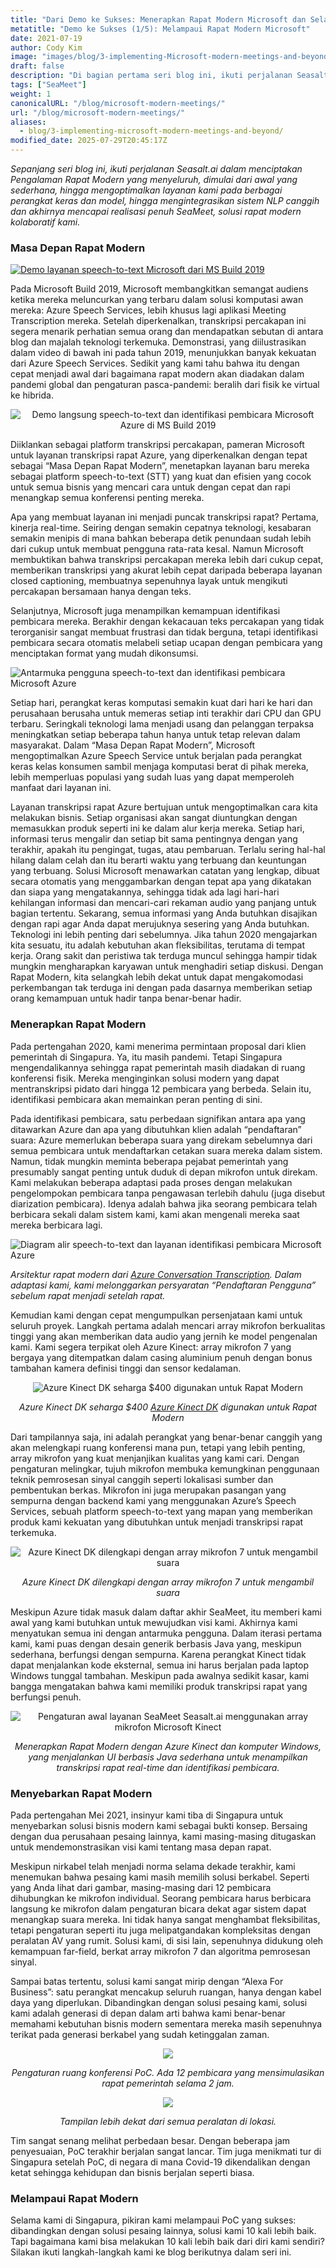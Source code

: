 ```yaml
---
title: "Dari Demo ke Sukses: Menerapkan Rapat Modern Microsoft dan Selanjutnya (1/5)"
metatitle: "Demo ke Sukses (1/5): Melampaui Rapat Modern Microsoft"
date: 2021-07-19
author: Cody Kim
image: "images/blog/3-implementing-Microsoft-modern-meetings-and-beyond/SeaMeet animation.gif"
draft: false
description: "Di bagian pertama seri blog ini, ikuti perjalanan Seasalt.ai dalam menciptakan SeaMeet, solusi rapat modern kolaboratif kami."
tags: ["SeaMeet"]
weight: 1  
canonicalURL: "/blog/microsoft-modern-meetings/"
url: "/blog/microsoft-modern-meetings/"
aliases:
  - blog/3-implementing-microsoft-modern-meetings-and-beyond/
modified_date: 2025-07-29T20:45:17Z
---
```


*Sepanjang seri blog ini, ikuti perjalanan Seasalt.ai dalam menciptakan Pengalaman Rapat Modern yang menyeluruh, dimulai dari awal yang sederhana, hingga mengoptimalkan layanan kami pada berbagai perangkat keras dan model, hingga mengintegrasikan sistem NLP canggih dan akhirnya mencapai realisasi penuh SeaMeet, solusi rapat modern kolaboratif kami.*

### Masa Depan Rapat Modern

[![Demo layanan speech-to-text Microsoft dari MS Build 2019](/images/blog/3-implementing-Microsoft-modern-meetings-and-beyond/ms-build-play.png)](https://www.youtube.com/watch?t=100&v=EYinMnQWgfU&feature=youtu.be)

Pada Microsoft Build 2019, Microsoft membangkitkan semangat audiens ketika mereka meluncurkan yang terbaru dalam solusi komputasi awan mereka: Azure Speech Services, lebih khusus lagi aplikasi Meeting Transcription mereka. Setelah diperkenalkan, transkripsi percakapan ini segera menarik perhatian semua orang dan mendapatkan sebutan di antara blog dan majalah teknologi terkemuka. Demonstrasi, yang diilustrasikan dalam video di bawah ini pada tahun 2019, menunjukkan banyak kekuatan dari Azure Speech Services. Sedikit yang kami tahu bahwa itu dengan cepat menjadi awal dari bagaimana rapat modern akan diadakan dalam pandemi global dan pengaturan pasca-pandemi: beralih dari fisik ke virtual ke hibrida.

<center>
<img src="/images/blog/3-implementing-Microsoft-modern-meetings-and-beyond/azure-demo.png" alt="Demo langsung speech-to-text dan identifikasi pembicara Microsoft Azure di MS Build 2019"/>
</center>

Diiklankan sebagai platform transkripsi percakapan, pameran Microsoft untuk layanan transkripsi rapat Azure, yang diperkenalkan dengan tepat sebagai “Masa Depan Rapat Modern”, menetapkan layanan baru mereka sebagai platform speech-to-text (STT) yang kuat dan efisien yang cocok untuk semua bisnis yang mencari cara untuk dengan cepat dan rapi menangkap semua konferensi penting mereka.

Apa yang membuat layanan ini menjadi puncak transkripsi rapat? Pertama, kinerja real-time. Seiring dengan semakin cepatnya teknologi, kesabaran semakin menipis di mana bahkan beberapa detik penundaan sudah lebih dari cukup untuk membuat pengguna rata-rata kesal. Namun Microsoft membuktikan bahwa transkripsi percakapan mereka lebih dari cukup cepat, memberikan transkripsi yang akurat lebih cepat daripada beberapa layanan closed captioning, membuatnya sepenuhnya layak untuk mengikuti percakapan bersamaan hanya dengan teks.

Selanjutnya, Microsoft juga menampilkan kemampuan identifikasi pembicara mereka. Berakhir dengan kekacauan teks percakapan yang tidak terorganisir sangat membuat frustrasi dan tidak berguna, tetapi identifikasi pembicara secara otomatis melabeli setiap ucapan dengan pembicara yang menciptakan format yang mudah dikonsumsi.

![Antarmuka pengguna speech-to-text dan identifikasi pembicara Microsoft Azure](/images/blog/3-implementing-Microsoft-modern-meetings-and-beyond/azure-ui.png)

Setiap hari, perangkat keras komputasi semakin kuat dari hari ke hari dan perusahaan berusaha untuk memeras setiap inti terakhir dari CPU dan GPU terbaru. Seringkali teknologi lama menjadi usang dan pelanggan terpaksa meningkatkan setiap beberapa tahun hanya untuk tetap relevan dalam masyarakat. Dalam “Masa Depan Rapat Modern”, Microsoft mengoptimalkan Azure Speech Service untuk berjalan pada perangkat keras kelas konsumen sambil menjaga komputasi berat di pihak mereka, lebih memperluas populasi yang sudah luas yang dapat memperoleh manfaat dari layanan ini.

Layanan transkripsi rapat Azure bertujuan untuk mengoptimalkan cara kita melakukan bisnis. Setiap organisasi akan sangat diuntungkan dengan memasukkan produk seperti ini ke dalam alur kerja mereka. Setiap hari, informasi terus mengalir dan setiap bit sama pentingnya dengan yang terakhir, apakah itu pengingat, tugas, atau pembaruan. Terlalu sering hal-hal hilang dalam celah dan itu berarti waktu yang terbuang dan keuntungan yang terbuang. Solusi Microsoft menawarkan catatan yang lengkap, dibuat secara otomatis yang menggambarkan dengan tepat apa yang dikatakan dan siapa yang mengatakannya, sehingga tidak ada lagi hari-hari kehilangan informasi dan mencari-cari rekaman audio yang panjang untuk bagian tertentu. Sekarang, semua informasi yang Anda butuhkan disajikan dengan rapi agar Anda dapat merujuknya sesering yang Anda butuhkan. Teknologi ini lebih penting dari sebelumnya. Jika tahun 2020 mengajarkan kita sesuatu, itu adalah kebutuhan akan fleksibilitas, terutama di tempat kerja. Orang sakit dan peristiwa tak terduga muncul sehingga hampir tidak mungkin mengharapkan karyawan untuk menghadiri setiap diskusi. Dengan Rapat Modern, kita selangkah lebih dekat untuk dapat mengakomodasi perkembangan tak terduga ini dengan pada dasarnya memberikan setiap orang kemampuan untuk hadir tanpa benar-benar hadir.

### Menerapkan Rapat Modern

Pada pertengahan 2020, kami menerima permintaan proposal dari klien pemerintah di Singapura. Ya, itu masih pandemi. Tetapi Singapura mengendalikannya sehingga rapat pemerintah masih diadakan di ruang konferensi fisik. Mereka menginginkan solusi modern yang dapat mentranskripsi pidato dari hingga 12 pembicara yang berbeda. Selain itu, identifikasi pembicara akan memainkan peran penting di sini.

Pada identifikasi pembicara, satu perbedaan signifikan antara apa yang ditawarkan Azure dan apa yang dibutuhkan klien adalah “pendaftaran” suara: Azure memerlukan beberapa suara yang direkam sebelumnya dari semua pembicara untuk mendaftarkan cetakan suara mereka dalam sistem. Namun, tidak mungkin meminta beberapa pejabat pemerintah yang presumably sangat penting untuk duduk di depan mikrofon untuk direkam. Kami melakukan beberapa adaptasi pada proses dengan melakukan pengelompokan pembicara tanpa pengawasan terlebih dahulu (juga disebut diarization pembicara). Idenya adalah bahwa jika seorang pembicara telah berbicara sekali dalam sistem kami, kami akan mengenali mereka saat mereka berbicara lagi.

![Diagram alir speech-to-text dan layanan identifikasi pembicara Microsoft Azure](/images/blog/3-implementing-Microsoft-modern-meetings-and-beyond/azure-diagram.png)

*Arsitektur rapat modern dari [Azure Conversation Transcription](https://docs.microsoft.com/en-us/azure/cognitive-services/speech-service/conversation-transcription). Dalam adaptasi kami, kami melonggarkan persyaratan “Pendaftaran Pengguna” sebelum rapat menjadi setelah rapat.*


Kemudian kami dengan cepat mengumpulkan persenjataan kami untuk seluruh proyek. Langkah pertama adalah mencari array mikrofon berkualitas tinggi yang akan memberikan data audio yang jernih ke model pengenalan kami. Kami segera terpikat oleh Azure Kinect: array mikrofon 7 yang bergaya yang ditempatkan dalam casing aluminium penuh dengan bonus tambahan kamera definisi tinggi dan sensor kedalaman.

<center>
<img src="/images/blog/3-implementing-Microsoft-modern-meetings-and-beyond/kinect.png" alt="Azure Kinect DK seharga $400 digunakan untuk Rapat Modern"/>

*Azure Kinect DK seharga $400 [Azure Kinect DK](https://azure.microsoft.com/en-us/services/kinect-dk/) digunakan untuk Rapat Modern*
</center>

Dari tampilannya saja, ini adalah perangkat yang benar-benar canggih yang akan melengkapi ruang konferensi mana pun, tetapi yang lebih penting, array mikrofon yang kuat menjanjikan kualitas yang kami cari. Dengan pengaturan melingkar, tujuh mikrofon membuka kemungkinan penggunaan teknik pemrosesan sinyal canggih seperti lokalisasi sumber dan pembentukan berkas. Mikrofon ini juga merupakan pasangan yang sempurna dengan backend kami yang menggunakan Azure’s Speech Services, sebuah platform speech-to-text yang mapan yang memberikan produk kami kekuatan yang dibutuhkan untuk menjadi transkripsi rapat terkemuka.

<center>
<img src="/images/blog/3-implementing-Microsoft-modern-meetings-and-beyond/kinect-spec.png" alt="Azure Kinect DK dilengkapi dengan array mikrofon 7 untuk mengambil suara"/>

*Azure Kinect DK dilengkapi dengan array mikrofon 7 untuk mengambil suara*
</center>

Meskipun Azure tidak masuk dalam daftar akhir SeaMeet, itu memberi kami awal yang kami butuhkan untuk mewujudkan visi kami. Akhirnya kami menyatukan semua ini dengan antarmuka pengguna. Dalam iterasi pertama kami, kami puas dengan desain generik berbasis Java yang, meskipun sederhana, berfungsi dengan sempurna. Karena perangkat Kinect tidak dapat menjalankan kode eksternal, semua ini harus berjalan pada laptop Windows tunggal tambahan. Meskipun pada awalnya sedikit kasar, kami bangga mengatakan bahwa kami memiliki produk transkripsi rapat yang berfungsi penuh.

<center>
<img src="/images/blog/3-implementing-Microsoft-modern-meetings-and-beyond/seameet-old.png" alt="Pengaturan awal layanan SeaMeet Seasalt.ai menggunakan array mikrofon Microsoft Kinect"/>

*Menerapkan Rapat Modern dengan Azure Kinect dan komputer Windows, yang menjalankan UI berbasis Java sederhana untuk menampilkan transkripsi rapat real-time dan identifikasi pembicara.*
</center>

### Menyebarkan Rapat Modern

Pada pertengahan Mei 2021, insinyur kami tiba di Singapura untuk menyebarkan solusi bisnis modern kami sebagai bukti konsep. Bersaing dengan dua perusahaan pesaing lainnya, kami masing-masing ditugaskan untuk mendemonstrasikan visi kami tentang masa depan rapat.

Meskipun nirkabel telah menjadi norma selama dekade terakhir, kami menemukan bahwa pesaing kami masih memilih solusi berkabel. Seperti yang Anda lihat dari gambar, masing-masing dari 12 pembicara dihubungkan ke mikrofon individual. Seorang pembicara harus berbicara langsung ke mikrofon dalam pengaturan bicara dekat agar sistem dapat menangkap suara mereka. Ini tidak hanya sangat menghambat fleksibilitas, tetapi pengaturan seperti itu juga melipatgandakan kompleksitas dengan peralatan AV yang rumit. Solusi kami, di sisi lain, sepenuhnya didukung oleh kemampuan far-field, berkat array mikrofon 7 dan algoritma pemrosesan sinyal.

Sampai batas tertentu, solusi kami sangat mirip dengan “Alexa For Business”: satu perangkat mencakup seluruh ruangan, hanya dengan kabel daya yang diperlukan. Dibandingkan dengan solusi pesaing kami, solusi kami adalah generasi di depan dalam arti bahwa kami benar-benar memahami kebutuhan bisnis modern sementara mereka masih sepenuhnya terikat pada generasi berkabel yang sudah ketinggalan zaman.

<center>
<img src="/images/blog/3-implementing-Microsoft-modern-meetings-and-beyond/poc-setup.png"/>

*Pengaturan ruang konferensi PoC. Ada 12 pembicara yang mensimulasikan rapat pemerintah selama 2 jam.*

<img src="/images/blog/3-implementing-Microsoft-modern-meetings-and-beyond/poc-captioned.png"/>

*Tampilan lebih dekat dari semua peralatan di lokasi.*
</center>

Tim sangat senang melihat perbedaan besar. Dengan beberapa jam penyesuaian, PoC terakhir berjalan sangat lancar. Tim juga menikmati tur di Singapura setelah PoC, di negara di mana Covid-19 dikendalikan dengan ketat sehingga kehidupan dan bisnis berjalan seperti biasa.

### Melampaui Rapat Modern

Selama kami di Singapura, pikiran kami melampaui PoC yang sukses: dibandingkan dengan solusi pesaing lainnya, solusi kami 10 kali lebih baik. Tapi bagaimana kami bisa melakukan 10 kali lebih baik dari diri kami sendiri? Silakan ikuti langkah-langkah kami ke blog berikutnya dalam seri ini.
